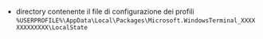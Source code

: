 
- directory contenente il file di configurazione dei profili
`%USERPROFILE%\AppData\Local\Packages\Microsoft.WindowsTerminal_XXXXXXXXXXXXX\LocalState`
